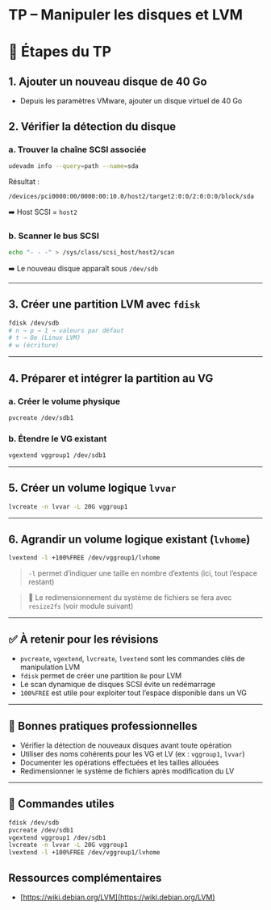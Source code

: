 # TP – Manipuler les disques et LVM 
# 🧱 Étapes du TP

## 1. Ajouter un nouveau disque de 40 Go

- Depuis les paramètres VMware, ajouter un disque virtuel de 40 Go

## 2. Vérifier la détection du disque

### a. Trouver la chaîne SCSI associée

```bash
udevadm info --query=path --name=sda
```

Résultat :

```
/devices/pci0000:00/0000:00:10.0/host2/target2:0:0/2:0:0:0/block/sda
```

➡️ Host SCSI = `host2`

### b. Scanner le bus SCSI

```bash
echo "- - -" > /sys/class/scsi_host/host2/scan
```

➡️ Le nouveau disque apparaît sous `/dev/sdb`

---

## 3. Créer une partition LVM avec `fdisk`

```bash
fdisk /dev/sdb
# n → p → 1 → valeurs par défaut
# t → 8e (Linux LVM)
# w (écriture)
```

---

## 4. Préparer et intégrer la partition au VG

### a. Créer le volume physique

```bash
pvcreate /dev/sdb1
```

### b. Étendre le VG existant

```bash
vgextend vggroup1 /dev/sdb1
```

---

## 5. Créer un volume logique `lvvar`

```bash
lvcreate -n lvvar -L 20G vggroup1
```

---

## 6. Agrandir un volume logique existant (`lvhome`)

```bash
lvextend -l +100%FREE /dev/vggroup1/lvhome
```

> `-l` permet d’indiquer une taille en nombre d’extents (ici, tout l’espace restant)

> 📌 Le redimensionnement du système de fichiers se fera avec `resize2fs` (voir module suivant)

---

## ✅ À retenir pour les révisions

- `pvcreate`, `vgextend`, `lvcreate`, `lvextend` sont les commandes clés de manipulation LVM
- `fdisk` permet de créer une partition `8e` pour LVM
- Le scan dynamique de disques SCSI évite un redémarrage
- `100%FREE` est utile pour exploiter tout l’espace disponible dans un VG

---

## 📌 Bonnes pratiques professionnelles

- Vérifier la détection de nouveaux disques avant toute opération
- Utiliser des noms cohérents pour les VG et LV (ex : `vggroup1`, `lvvar`)
- Documenter les opérations effectuées et les tailles allouées
- Redimensionner le système de fichiers après modification du LV

---

## 🔗 Commandes utiles

```bash
fdisk /dev/sdb
pvcreate /dev/sdb1
vgextend vggroup1 /dev/sdb1
lvcreate -n lvvar -L 20G vggroup1
lvextend -l +100%FREE /dev/vggroup1/lvhome
```

## Ressources complémentaires

- [https://wiki.debian.org/LVM](https://wiki.debian.org/LVM)
